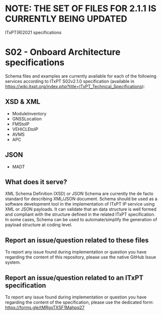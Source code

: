 # NOTE: THE SET OF FILES FOR 2.1.1 IS CURRENTLY BEING UPDATED #

ITxPT(R)2021 specifications
# S02 - Onboard Architecture specifications
Schema files and examples are currently available for each of the following services according to ITxPT S02v2.1.0 specification (available in https://wiki.itxpt.org/index.php?title=ITxPT_Technical_Specifications):

## XSD & XML
- ModuleInventory
- GNSSLocation
- FMStoIP
- VEHICLEtoIP
- AVMS
- APC

## JSON
- MADT

## What does it serve?
XML Schema Definition (XSD) or JSON Schema are currently the de facto standard for describing XML/JSON document. Schema should be used as a software development tool in the implementation of ITxPT IP service using XML or JSON payloads. It can validate that an data structure is well formed and compliant with the structure defined in the related ITxPT specification. In some cases, Schema can be used to automate/simplify the generation of payload structure at coding level.

## Report an issue/question related to these files
To report any issue found during implementation or question you have regarding the content of this repository, please use the native GitHub Issue system. 

## Report an issue/question related to an ITxPT specification
To report any issue found during implementation or question you have regarding the content of the specification, please use the dedicated form: https://forms.gle/tMRgxTXSF1Mahpq27
